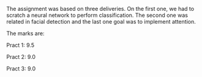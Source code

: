 The assignment was based on three deliveries. On the first one, we had to scratch a neural network to perform classification. The second one was related in facial detection and the last one goal was to implement attention.

The marks are:

Pract 1: 9.5

Pract 2: 9.0

Pract 3: 9.0
